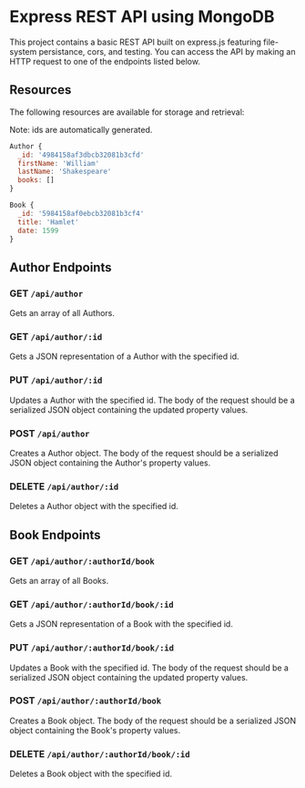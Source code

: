 # Express REST API using MongoDB

This project contains a basic REST API built on express.js featuring file-system persistance, cors, and testing. You can access the API by making an HTTP request to one of the endpoints listed below.

## Resources
The following resources are available for storage and retrieval:

Note: ids are automatically generated.

```js
Author {
  _id: '4984158af3dbcb32081b3cfd'
  firstName: 'William'
  lastName: 'Shakespeare'
  books: []
}
```

```js
Book {
  _id: '5984158af0ebcb32081b3cf4'
  title: 'Hamlet'
  date: 1599
}
```

## Author Endpoints

### GET `/api/author`
Gets an array of all Authors.

### GET `/api/author/:id`
Gets a JSON representation of a Author with the specified id.

### PUT `/api/author/:id`
Updates a Author with the specified id. The body of the request should be a serialized JSON object containing the updated property values.

### POST `/api/author`
Creates a Author object. The body of the request should be a serialized JSON object containing the Author's property values.

### DELETE `/api/author/:id`
Deletes a Author object with the specified id.

## Book Endpoints

### GET `/api/author/:authorId/book`
Gets an array of all Books.

### GET `/api/author/:authorId/book/:id`
Gets a JSON representation of a Book with the specified id.

### PUT `/api/author/:authorId/book/:id`
Updates a Book with the specified id. The body of the request should be a serialized JSON object containing the updated property values.

### POST `/api/author/:authorId/book`
Creates a Book object. The body of the request should be a serialized JSON object containing the Book's property values.

### DELETE `/api/author/:authorId/book/:id`
Deletes a Book object with the specified id.